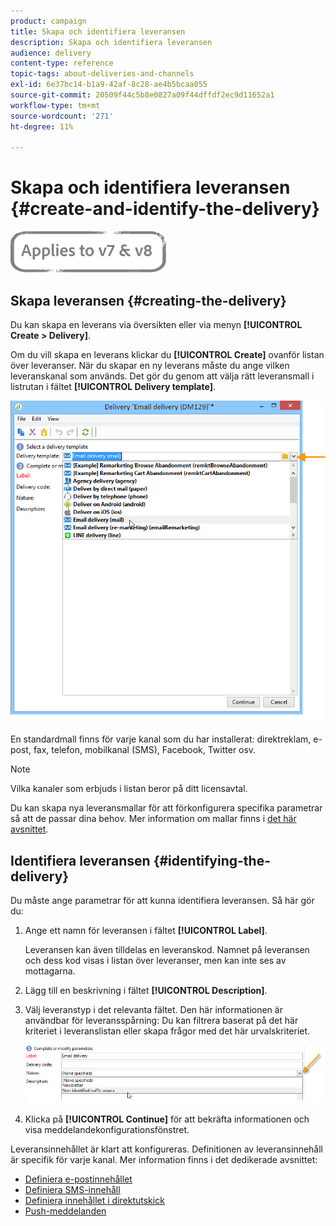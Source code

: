 ```yaml
---
product: campaign
title: Skapa och identifiera leveransen
description: Skapa och identifiera leveransen
audience: delivery
content-type: reference
topic-tags: about-deliveries-and-channels
exl-id: 6e37bc14-b1a9-42af-8c28-ae4b5bcaa055
source-git-commit: 20509f44c5b8e0827a09f44dffdf2ec9d11652a1
workflow-type: tm+mt
source-wordcount: '271'
ht-degree: 11%

---
```


# Skapa och identifiera leveransen {#create-and-identify-the-delivery}

![](../../assets/common.svg)

## Skapa leveransen {#creating-the-delivery}

Du kan skapa en leverans via översikten eller via menyn **[!UICONTROL Create > Delivery]**.


Om du vill skapa en leverans klickar du **[!UICONTROL Create]** ovanför listan över leveranser. När du skapar en ny leverans måste du ange vilken leveranskanal som används. Det gör du genom att välja rätt leveransmall i listrutan i fältet **[!UICONTROL Delivery template]**.

![](assets/s_ncs_user_wizard_email01_1.png)

En standardmall finns för varje kanal som du har installerat: direktreklam, e-post, fax, telefon, mobilkanal (SMS), Facebook, Twitter osv.

>[!NOTE]
>
>Vilka kanaler som erbjuds i listan beror på ditt licensavtal.

Du kan skapa nya leveransmallar för att förkonfigurera specifika parametrar så att de passar dina behov. Mer information om mallar finns i [det här avsnittet](about-templates.md).

## Identifiera leveransen {#identifying-the-delivery}

Du måste ange parametrar för att kunna identifiera leveransen. Så här gör du:

1. Ange ett namn för leveransen i fältet **[!UICONTROL Label]**.

   Leveransen kan även tilldelas en leveranskod. Namnet på leveransen och dess kod visas i listan över leveranser, men kan inte ses av mottagarna.

1. Lägg till en beskrivning i fältet **[!UICONTROL Description]**.
1. Välj leveranstyp i det relevanta fältet. Den här informationen är användbar för leveransspårning: Du kan filtrera baserat på det här kriteriet i leveranslistan eller skapa frågor med det här urvalskriteriet.

   ![](assets/s_ncs_user_email_del_nature.png)

1. Klicka på **[!UICONTROL Continue]** för att bekräfta informationen och visa meddelandekonfigurationsfönstret.

Leveransinnehållet är klart att konfigureras. Definitionen av leveransinnehåll är specifik för varje kanal. Mer information finns i det dedikerade avsnittet:

* [Definiera e-postinnehållet](defining-the-email-content.md)
* [Definiera SMS-innehåll](sms-create.md#defining-the-sms-content)
* [Definiera innehållet i direktutskick](defining-the-direct-mail-content.md)
* [Push-meddelanden](about-mobile-app-channel.md)
